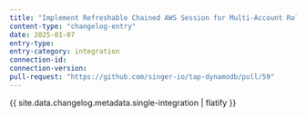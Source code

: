 ```yaml
---
title: "Implement Refreshable Chained AWS Session for Multi-Account Role Assumption"
content-type: "changelog-entry"
date: 2025-01-07
entry-type: 
entry-category: integration
connection-id: 
connection-version: 
pull-request: "https://github.com/singer-io/tap-dynamodb/pull/59"
---
```

{{ site.data.changelog.metadata.single-integration | flatify }}